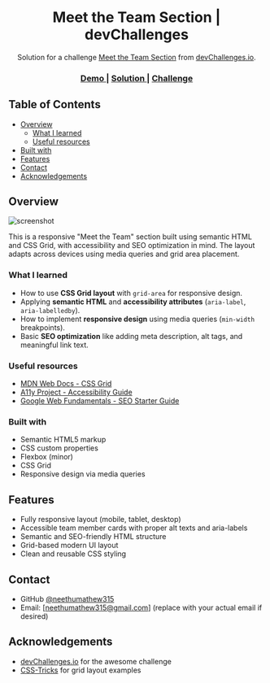 <h1 align="center">Meet the Team Section | devChallenges</h1>

<div align="center">
   Solution for a challenge <a href="https://devchallenges.io/challenge/meet-the-team-section-challenge" target="_blank">Meet the Team Section</a> from <a href="https://devchallenges.io" target="_blank">devChallenges.io</a>.
</div>

<div align="center">
  <h3>
    <a href="https://meet-the-team-section-omega.vercel.app/">
      Demo
    </a>
    <span> | </span>
    <a href="https://github.com/neethumathew315/Meet-the-Team-Section">
      Solution
    </a>
    <span> | </span>
    <a href="https://devchallenges.io/challenge/meet-the-team-section-challenge">
      Challenge
    </a>
  </h3>
</div>

## Table of Contents

- [Overview](#overview)
  - [What I learned](#what-i-learned)
  - [Useful resources](#useful-resources)
- [Built with](#built-with)
- [Features](#features)
- [Contact](#contact)
- [Acknowledgements](#acknowledgements)

## Overview

![screenshot](https://user-images.githubusercontent.com/16707738/92399059-5716eb00-f132-11ea-8b14-bcacdc8ec97b.png)

This is a responsive "Meet the Team" section built using semantic HTML and CSS Grid, with accessibility and SEO optimization in mind. The layout adapts across devices using media queries and grid area placement.

### What I learned

- How to use **CSS Grid layout** with `grid-area` for responsive design.
- Applying **semantic HTML** and **accessibility attributes** (`aria-label`, `aria-labelledby`).
- How to implement **responsive design** using media queries (`min-width` breakpoints).
- Basic **SEO optimization** like adding meta description, alt tags, and meaningful link text.

### Useful resources

- [MDN Web Docs - CSS Grid](https://developer.mozilla.org/en-US/docs/Web/CSS/CSS_grid_layout)
- [A11y Project - Accessibility Guide](https://www.a11yproject.com/)
- [Google Web Fundamentals - SEO Starter Guide](https://developers.google.com/search/docs/fundamentals/seo-starter-guide)

### Built with

- Semantic HTML5 markup
- CSS custom properties
- Flexbox (minor)
- CSS Grid
- Responsive design via media queries

## Features

- Fully responsive layout (mobile, tablet, desktop)
- Accessible team member cards with proper alt texts and aria-labels
- Semantic and SEO-friendly HTML structure
- Grid-based modern UI layout
- Clean and reusable CSS styling

## Contact

- GitHub [@neethumathew315](https://github.com/neethumathew315)
- Email: [neethumathew315@gmail.com] (replace with your actual email if desired)

## Acknowledgements

- [devChallenges.io](https://devchallenges.io) for the awesome challenge
- [CSS-Tricks](https://css-tricks.com/snippets/css/complete-guide-grid/) for grid layout examples
